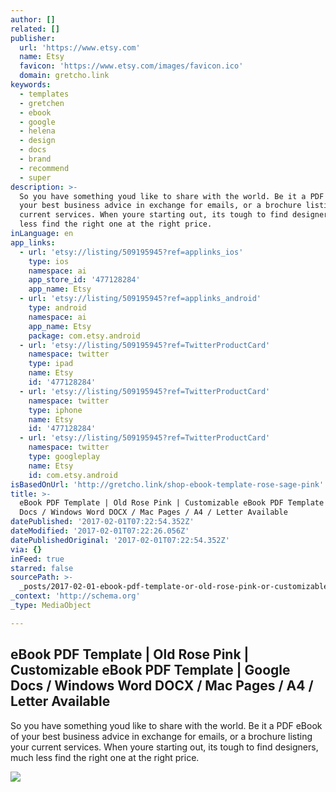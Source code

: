 ```yaml
---
author: []
related: []
publisher:
  url: 'https://www.etsy.com'
  name: Etsy
  favicon: 'https://www.etsy.com/images/favicon.ico'
  domain: gretcho.link
keywords:
  - templates
  - gretchen
  - ebook
  - google
  - helena
  - design
  - docs
  - brand
  - recommend
  - super
description: >-
  So you have something youd like to share with the world. Be it a PDF eBook of
  your best business advice in exchange for emails, or a brochure listing your
  current services. When youre starting out, its tough to find designers, much
  less find the right one at the right price.
inLanguage: en
app_links:
  - url: 'etsy://listing/509195945?ref=applinks_ios'
    type: ios
    namespace: ai
    app_store_id: '477128284'
    app_name: Etsy
  - url: 'etsy://listing/509195945?ref=applinks_android'
    type: android
    namespace: ai
    app_name: Etsy
    package: com.etsy.android
  - url: 'etsy://listing/509195945?ref=TwitterProductCard'
    namespace: twitter
    type: ipad
    name: Etsy
    id: '477128284'
  - url: 'etsy://listing/509195945?ref=TwitterProductCard'
    namespace: twitter
    type: iphone
    name: Etsy
    id: '477128284'
  - url: 'etsy://listing/509195945?ref=TwitterProductCard'
    namespace: twitter
    type: googleplay
    name: Etsy
    id: com.etsy.android
isBasedOnUrl: 'http://gretcho.link/shop-ebook-template-rose-sage-pink'
title: >-
  eBook PDF Template | Old Rose Pink | Customizable eBook PDF Template | Google
  Docs / Windows Word DOCX / Mac Pages / A4 / Letter Available
datePublished: '2017-02-01T07:22:54.352Z'
dateModified: '2017-02-01T07:22:26.056Z'
datePublishedOriginal: '2017-02-01T07:22:54.352Z'
via: {}
inFeed: true
starred: false
sourcePath: >-
  _posts/2017-02-01-ebook-pdf-template-or-old-rose-pink-or-customizable-ebook-pdf.md
_context: 'http://schema.org'
_type: MediaObject

---
```

<article style=""><h1>eBook PDF Template | Old Rose Pink | Customizable eBook PDF Template | Google Docs / Windows Word DOCX / Mac Pages / A4 / Letter Available</h1><p>So you have something youd like to share with the world. Be it a PDF eBook of your best business advice in exchange for emails, or a brochure listing your current services. When youre starting out, its tough to find designers, much less find the right one at the right price.</p><img src="https://img1.etsystatic.com/168/0/13902421/il_570xN.1180534295_gfyp.jpg" /></article>